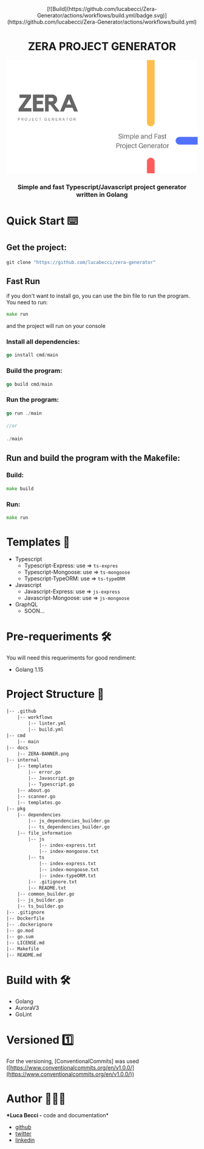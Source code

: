 <div align="center">
  [![Build](https://github.com/lucabecci/Zera-Generator/actions/workflows/build.yml/badge.svg)](https://github.com/lucabecci/Zera-Generator/actions/workflows/build.yml)
  <h1> ZERA PROJECT GENERATOR </h1>
</div>

![banner](docs/ZERA-BANNER.png)

<div align="center">
<h3>Simple and fast Typescript/Javascript project generator written in Golang</h3>
</div>

# Quick Start ⌨️

## Get the project:

```go
git clone "https://github.com/lucabecci/zera-generator"
```

## Fast Run

if you don't want to install go, you can use the bin file to run the program. You need to run:

```go
make run
```

and the project will run on your console

### Install all dependencies:

```go
go install cmd/main
```

### Build the program:

```go
go build cmd/main
```

### Run the program:

```go
go run ./main

//or

./main
```

## Run and build the program with the Makefile:

### Build:

```go
make build
```

### Run:

```go
make run
```

# Templates 📂

- Typescript
  - Typescript-Express: use ⇒ `ts-expres`
  - Typescript-Mongoose: use ⇒ `ts-mongoose`
  - Typescript-TypeORM: use ⇒ `ts-typeORM`
- Javascript
  - Javascript-Express: use ⇒ `js-express`
  - Javascript-Mongoose: use ⇒ `js-mongoose`
- GraphQL
  - SOON...

# Pre-requeriments 🛠

You will need this requeriments for good rendiment:

- Golang 1.15

# Project Structure 📂

```
|-- .github
    |-- workflows
        |-- linter.yml
        |-- build.yml
|-- cmd
    |-- main
|-- docs
    |-- ZERA-BANNER.png
|-- internal
    |-- templates
        |-- error.go
        |-- Javascript.go
        |-- Typescript.go
    |-- about.go
    |-- scanner.go
    |-- templates.go
|-- pkg
    |-- dependencies
        |-- js_dependencies_builder.go
        |-- ts_dependencies_builder.go
    |-- file_information
        |-- js
            |-- index-express.txt
            |-- index-mongoose.txt
        |-- ts
            |-- index-express.txt
            |-- index-mongoose.txt
            |-- index-typeORM.txt
        |-- .gitignore.txt
        |-- README.txt
    |-- common_builder.go
    |-- js_builder.go
    |-- ts_builder.go
|-- .gitignore
|-- Dockerfile
|-- .dockerignore
|-- go.mod
|-- go.sum
|-- LICENSE.md
|-- Makefile
|-- README.md
```

# Build with 🛠

- Golang
- AuroraV3
- GoLint

# Versioned 1️⃣

For the versioning, [ConventionalCommits] was used ([https://www.conventionalcommits.org/en/v1.0.0/](https://www.conventionalcommits.org/en/v1.0.0/))

# Author 🙎🏻‍♂️

**\*Luca Becci -** code and documentation\*

- [github](https://github.com/lucabecci)
- [twitter](https://twitter.com/lucabecci)
- [linkedin](https://www.linkedin.com/in/luca-becci-b8044b198/)
